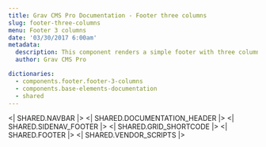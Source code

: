 ```yaml
---
title: Grav CMS Pro Documentation - Footer three columns
slug: footer-three-columns
menu: Footer 3 columns
date: '03/30/2017 6:00am'
metadata:
  description: This component renders a simple footer with three columns
  author: Grav CMS Pro

dictionaries:
  - components.footer.footer-3-columns
  - components.base-elements-documentation
  - shared
---
```


<| SHARED.NAVBAR |>
<| SHARED.DOCUMENTATION_HEADER |>
<| SHARED.SIDENAV_FOOTER |>
<| SHARED.GRID_SHORTCODE |>
<| SHARED.FOOTER |>
<| SHARED.VENDOR_SCRIPTS |>

